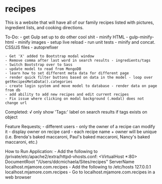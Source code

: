 # recipes
This is a website that will have all of our family recipes listed with pictures, ingredient lists, and cooking directions.


To-Do:
	- get Gulp set up to do other cool shit
		- minify HTML - gulp-minify-html
		- minify images
		- setup live reload
		- run unit tests
		- minify and concat. CSS/JS files
		- autoprefixer

	- Get 'X' added to Bootstrap modal window
	- Remove comma after last word in search results - ingredients/tags
	- Switch Bootstrap over to Sass
	- update model to read from MongoDB
	- learn how to set different meta data for different page
	- render quick filter buttons based on data in the model - loop over getRecipesMetaData().categories
	- create login system and move model to database - render data on page from db
	- add ability to add new recipes and edit current recipes
	- Fix issue where clicking on modal background (.modal) does not change url 

Completed:
	√ only show 'Tags:' label on search results if tags exists on object

Feature Requests;
	- different users
		- only the owner of a recipe can modify it
		- display owner on recipe card
		- each recipe name + owner will be unique (i.e. Brenda's baked maccaroni, Paul's baked maccaroni, Nancy's baked maccaroni, etc.)


How to Run Application:
	- Add the following to /private/etc/apache2/extra/httpd-vhosts.conf:
		<VirtualHost *:80>
		    DocumentRoot "/Users/ddcmichaela/Sites/recipes"
		    ServerName localhost.mjamore.com.recipes
		</VirtualHost>
	- Add the following to /etc/hosts
		127.0.0.1      localhost.mjamore.com.recipes
	- Go to localhost.mjamore.com.recipes in a web browser